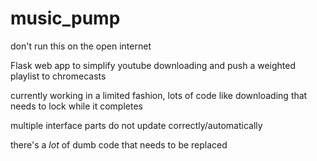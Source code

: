 # music_pump

don't run this on the open internet

Flask web app to simplify youtube downloading and push a weighted playlist to chromecasts

currently working in a limited fashion, lots of code like downloading that needs to lock while it completes

multiple interface parts do not update correctly/automatically

there's a *lot* of dumb code that needs to be replaced


